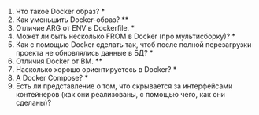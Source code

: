1) Что такое Docker образ? *  
2) Как уменьшить Docker-образ? **  
3) Отличие ARG от ENV в Dockerfile. *  
4) Может ли быть несколько FROM в Docker (про мультисборку)? *  
5) Как с помощью Docker сделать так, чтоб после полной перезагрузки проекта не обновлялись данные в БД? *  
6) Отличия Docker от ВМ. **  
7) Насколько хорошо ориентируетесь в Docker? *  
8) А Docker Compose? *  
9) Есть ли представление о том, что скрывается за интерфейсами контейнеров (как они реализованы, с помощью чего, как они сделаны)?  
